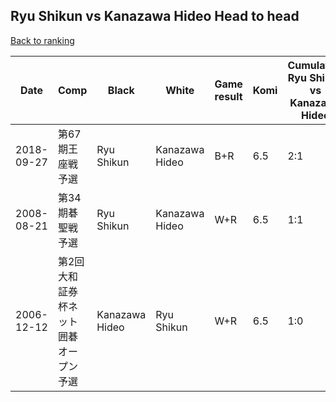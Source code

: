## Ryu Shikun vs Kanazawa Hideo Head to head

[Back to ranking](../../index.md)




| **Date** | **Comp** | **Black** | **White** | **Game result** | **Komi** | **Cumulative Ryu Shikun vs Kanazawa Hideo** | **Ryu Shikun streak** | **Kanazawa Hideo streak** | 
| --- | --- | --- | --- | --- | --- | --- | --- | --- |
| 2018-09-27 | 第67期王座戦予選 | Ryu Shikun | Kanazawa Hideo | B+R | 6.5 | 2:1 | 1 | 0 | 
| 2008-08-21 | 第34期碁聖戦予選 | Ryu Shikun | Kanazawa Hideo | W+R | 6.5 | 1:1 | 0 | 1 | 
| 2006-12-12 | 第2回大和証券杯ネット囲碁オープン予選 | Kanazawa Hideo | Ryu Shikun | W+R | 6.5 | 1:0 | 1 | 0 |




